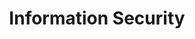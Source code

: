 ---
title: "Information Security"
layout: category
permalink: /categories/information-security/
author_profile: true
sidebar_main: true
sidebar:
    nav: "docs"
taxonomy: "Information Security"
---